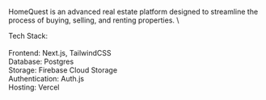 HomeQuest is an advanced real estate platform designed to streamline the process of buying, selling, and renting properties. 
\

Tech Stack:\
\
Frontend: Next.js, TailwindCSS\
Database: Postgres\
Storage: Firebase Cloud Storage\
Authentication: Auth.js\
Hosting: Vercel
